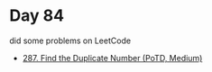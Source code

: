 # Day 84

did some problems on LeetCode

- [287. Find the Duplicate Number (PoTD, Medium)](https://leetcode.com/problems/find-the-duplicate-number/description/?envType=daily-question&envId=2024-03-24)
